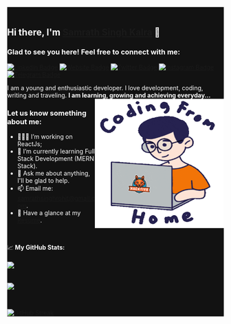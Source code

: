 <div style="background-color:#121212">
<div style="color:#fff">
<br>
  
## Hi there, I'm <a href="https://hitman-samrath.github.io/Portfolio" target="_blank">Samrath Singh Kalra</a> 👋

### Glad to see you here! Feel free to connect with me:

[![Linkedin Badge](https://img.shields.io/badge/-LinkedIn-0e76a8?style=flat-square&logo=Linkedin&logoColor=white)](https://linkedin.com/in/samrath-singh-kalra)
[![Website Badge](https://img.shields.io/badge/Website-3b5998?style=flat-square&logo=google-chrome&logoColor=white)](https://hitman-samrath.github.io/Portfolio)
[![Twitter Badge](https://img.shields.io/badge/-Twitter-00acee?style=flat-square&logo=Twitter&logoColor=white)](https://twitter.com/HitmanSamrath)
[![Instagram Badge](https://img.shields.io/badge/-Instagram-e4405f?style=flat-square&logo=Instagram&logoColor=white)](https://instagram.com/samrathsinghrohit/)
[![Telegram Badge](https://img.shields.io/badge/-Telegram-0088cc?style=flat-square&logo=Telegram&logoColor=white)](https://t.me/samrathsinghrohit)

I am a young and enthusiastic developer. I love development, coding, writing and traveling. **I am learning, growing and achieving everyday...**
<img align="right" alt="GIF" src="./coding2.gif" width="300" height="300"/>
<br>
  
### Let us know something about me:

- 👨🏻‍💻 I’m working on ReactJs;
- 🚀 I’m currently learning Full Stack Development (MERN Stack).
- 💬 Ask me about anything, I'll be glad to help.
- 📫 Email me: samrathsinghrohit@gmail.com.
- 📝 Have a glance at my [Resume](https://hitman-samrath.github.io/Portfolio/static/media/Frontend-Developer%20CV.4e93703d.pdf).
  
</br>

📈 **My GitHub Stats:**
<br><br>
<a href="https://github.com/hitman-samrath">
<img align="center" src="https://github-readme-stats.vercel.app/api?username=hitman-samrath&show_icons=true&theme=vision-friendly-dark&count_private=true">
</a>
  
<br> <a href="https://github.com/remcohalman/github-readme-stats">
<img align="center" src="https://github-readme-stats.anuraghazra1.vercel.app/api/top-langs/?username=hitman-samrath&layout=compact&theme=vision-friendly-dark" height="200em"/>
</a>
  
<br>

[![GitHub Streak](https://github-readme-streak-stats.herokuapp.com/?user=hitman-samrath&theme=dark)](https://git.io/streak-stats)
  
</div>
</div>
